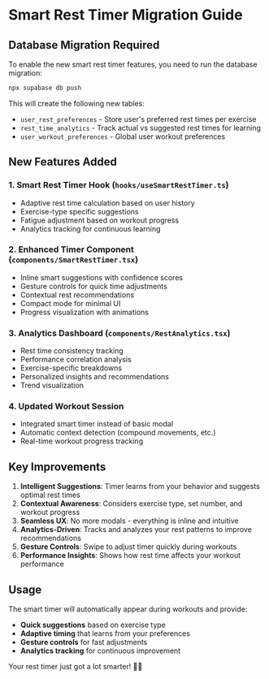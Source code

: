 # Smart Rest Timer Migration Guide

## Database Migration Required

To enable the new smart rest timer features, you need to run the database migration:

```bash
npx supabase db push
```

This will create the following new tables:
- `user_rest_preferences` - Store user's preferred rest times per exercise
- `rest_time_analytics` - Track actual vs suggested rest times for learning
- `user_workout_preferences` - Global user workout preferences

## New Features Added

### 1. **Smart Rest Timer Hook** (`hooks/useSmartRestTimer.ts`)
- Adaptive rest time calculation based on user history
- Exercise-type specific suggestions
- Fatigue adjustment based on workout progress
- Analytics tracking for continuous learning

### 2. **Enhanced Timer Component** (`components/SmartRestTimer.tsx`)
- Inline smart suggestions with confidence scores
- Gesture controls for quick time adjustments
- Contextual rest recommendations
- Compact mode for minimal UI
- Progress visualization with animations

### 3. **Analytics Dashboard** (`components/RestAnalytics.tsx`)
- Rest time consistency tracking
- Performance correlation analysis
- Exercise-specific breakdowns
- Personalized insights and recommendations
- Trend visualization

### 4. **Updated Workout Session**
- Integrated smart timer instead of basic modal
- Automatic context detection (compound movements, etc.)
- Real-time workout progress tracking

## Key Improvements

1. **Intelligent Suggestions**: Timer learns from your behavior and suggests optimal rest times
2. **Contextual Awareness**: Considers exercise type, set number, and workout progress
3. **Seamless UX**: No more modals - everything is inline and intuitive
4. **Analytics-Driven**: Tracks and analyzes your rest patterns to improve recommendations
5. **Gesture Controls**: Swipe to adjust timer quickly during workouts
6. **Performance Insights**: Shows how rest time affects your workout performance

## Usage

The smart timer will automatically appear during workouts and provide:
- **Quick suggestions** based on exercise type
- **Adaptive timing** that learns from your preferences  
- **Gesture controls** for fast adjustments
- **Analytics tracking** for continuous improvement

Your rest timer just got a lot smarter! 🧠💪 